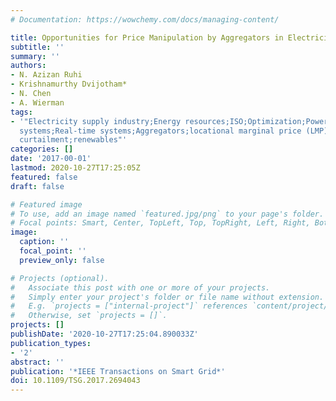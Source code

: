 ```yaml
---
# Documentation: https://wowchemy.com/docs/managing-content/

title: Opportunities for Price Manipulation by Aggregators in Electricity Markets
subtitle: ''
summary: ''
authors:
- N. Azizan Ruhi
- Krishnamurthy Dvijotham*
- N. Chen
- A. Wierman
tags:
- '"Electricity supply industry;Energy resources;ISO;Optimization;Power measurement;Power
  systems;Real-time systems;Aggregators;locational marginal price (LMP);market power;optimal
  curtailment;renewables"'
categories: []
date: '2017-00-01'
lastmod: 2020-10-27T17:25:05Z
featured: false
draft: false

# Featured image
# To use, add an image named `featured.jpg/png` to your page's folder.
# Focal points: Smart, Center, TopLeft, Top, TopRight, Left, Right, BottomLeft, Bottom, BottomRight.
image:
  caption: ''
  focal_point: ''
  preview_only: false

# Projects (optional).
#   Associate this post with one or more of your projects.
#   Simply enter your project's folder or file name without extension.
#   E.g. `projects = ["internal-project"]` references `content/project/deep-learning/index.md`.
#   Otherwise, set `projects = []`.
projects: []
publishDate: '2020-10-27T17:25:04.890033Z'
publication_types:
- '2'
abstract: ''
publication: '*IEEE Transactions on Smart Grid*'
doi: 10.1109/TSG.2017.2694043
---
```

